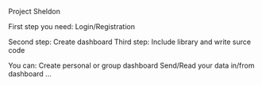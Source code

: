 Project Sheldon

First step you need: Login/Registration 

Second step: Create dashboard
Third step: Include library and write surce code 

You can:
Create personal or group dashboard
Send/Read your data in/from dashboard
...


